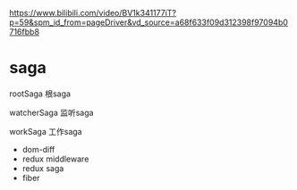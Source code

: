 https://www.bilibili.com/video/BV1k341177iT?p=59&spm_id_from=pageDriver&vd_source=a68f633f09d312398f97094b0716fbb8

# saga


rootSaga 根saga

watcherSaga 监听saga

workSaga    工作saga


- dom-diff
- redux middleware
- redux saga
- fiber
